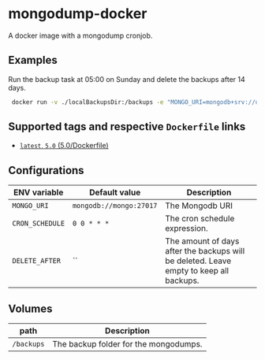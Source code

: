 # mongodump-docker

A docker image with a mongodump cronjob.

## Examples

Run the backup task at 05:00 on Sunday and delete the backups after 14 days. 

```bash
 docker run -v ./localBackupsDir:/backups -e "MONGO_URI=mongodb+srv://username:password@mongodb-cluster.mongodb.net" -e DELETE_AFTER=14 -e "CRON_SCHEDULE=0 5 * * sun" --name mongodump mongodump:5.0
```

## Supported tags and respective `Dockerfile` links

* [`latest`, `5.0` (5.0/Dockerfile)](https://github.com/BrammyS/mongodump-docker/blob/main/5.0/Dockerfile)

## Configurations

| ENV variable    	| Default value           	| Description                                                                            	|
|-----------------	|-------------------------	|----------------------------------------------------------------------------------------	|
| `MONGO_URI`     	| `mongodb://mongo:27017` 	| The Mongodb URI                                                                        	|
| `CRON_SCHEDULE` 	| `0 0 * * *`             	| The cron schedule expression.                                                          	|
| `DELETE_AFTER`  	| ``                      	| The amount of days after the backups will be deleted. Leave empty to keep all backups. 	|

## Volumes

| path       	| Description                           	|
|------------	|---------------------------------------	|
| `/backups` 	| The backup folder for the mongodumps. 	|